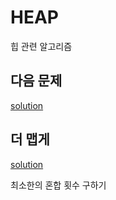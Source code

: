 # HEAP

힙 관련 알고리즘



## 다음 문제

[solution](list/aa.html)



## 더 맵게

[solution](list/scoville.html)

최소한의 혼합 횟수 구하기